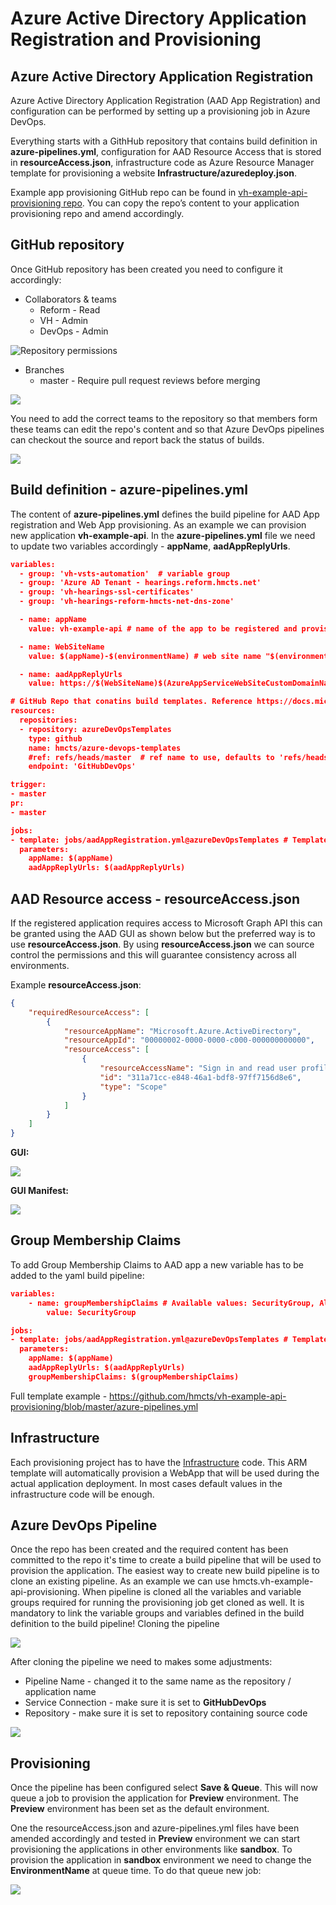 <link href="docs/images/style.css" rel="stylesheet"></link>

# Azure Active Directory Application Registration and Provisioning

## Azure Active Directory Application Registration

Azure Active Directory Application Registration (AAD App Registration) and configuration can be performed by setting up a provisioning job in Azure DevOps.

Everything starts with a GithHub repository that contains build definition in **azure-pipelines.yml**, configuration for AAD Resource Access that is stored in **resourceAccess.json**, infrastructure code as Azure Resource Manager template for provisioning a website **Infrastructure/azuredeploy.json**.

Example app provisioning GitHub repo can be found in [vh-example-api-provisioning repo](https://github.com/hmcts/vh-example-api-provisioning). You can copy the repo’s content to your application provisioning repo and amend accordingly.

## GitHub repository

Once GitHub repository has been created you need to configure it accordingly:

* Collaborators & teams
  * Reform - Read
  * VH - Admin
  * DevOps - Admin

![Repository permissions](docs/images/github_repo_permissions.png#thumbnail)

* Branches
  * master - Require pull request reviews before merging
  
![](docs/images/branch_policy.png#thumbnail)

You need to add the correct teams to the repository so that members form these teams can edit the repo's content and so that Azure DevOps pipelines can checkout the source and report back the status of builds.

![](docs/images/github_PR_reports.png#thumbnail)

## Build definition - azure-pipelines.yml

The content of **azure-pipelines.yml** defines the build pipeline for AAD App registration and Web App provisioning. As an example we can provision new application **vh-example-api**. In the **azure-pipelines.yml** file we need to update two variables accordingly - **appName**, **aadAppReplyUrls**.

```json
variables:
  - group: 'vh-vsts-automation'  # variable group
  - group: 'Azure AD Tenant - hearings.reform.hmcts.net'
  - group: 'vh-hearings-ssl-certificates'
  - group: 'vh-hearings-reform-hmcts-net-dns-zone'

  - name: appName 
    value: vh-example-api # name of the app to be registered and provisioned

  - name: WebSiteName
    value: $(appName)-$(environmentName) # web site name "$(environmentName)" is set during runtime from GUI. 

  - name: aadAppReplyUrls
    value: https://$(WebSiteName)$(AzureAppServiceWebSiteCustomDomainName)/ #CSV list of replay urls

# GitHub Repo that conatins build templates. Reference https://docs.microsoft.com/en-us/azure/devops/pipelines/process/templates?view=vsts#using-other-repositories
resources:
  repositories:
  - repository: azureDevOpsTemplates
    type: github
    name: hmcts/azure-devops-templates
    #ref: refs/heads/master  # ref name to use, defaults to 'refs/heads/master'
    endpoint: 'GitHubDevOps'

trigger:
- master
pr:
- master

jobs:
- template: jobs/aadAppRegistration.yml@azureDevOpsTemplates # Template reference
  parameters:
    appName: $(appName)
    aadAppReplyUrls: $(aadAppReplyUrls)

```

## AAD Resource access - resourceAccess.json

If the registered application requires access to Microsoft Graph API this can be granted using the AAD GUI as shown below but the preferred way is to use **resourceAccess.json**. By using **resourceAccess.json** we can source control the permissions and this will guarantee consistency across all environments.

Example **resourceAccess.json**:

```json
{
    "requiredResourceAccess": [
        {
            "resourceAppName": "Microsoft.Azure.ActiveDirectory",
            "resourceAppId": "00000002-0000-0000-c000-000000000000",
            "resourceAccess": [
                {
                    "resourceAccessName": "Sign in and read user profile",
                    "id": "311a71cc-e848-46a1-bdf8-97ff7156d8e6",
                    "type": "Scope"
                }
            ]
        }
    ]
}
```

**GUI:**

![](docs/images/resourceAccessGUI.png#thumbnail)

**GUI Manifest:**

![](docs/images/resourceAccessManifest.png#thumbnail)

## Group Membership Claims

To add Group Membership Claims to AAD app a new variable has to be added to the yaml build pipeline:

```json
variables:
    - name: groupMembershipClaims # Available values: SecurityGroup, All
        value: SecurityGroup
```

```json
jobs:
- template: jobs/aadAppRegistration.yml@azureDevOpsTemplates # Template reference
  parameters:
    appName: $(appName)
    aadAppReplyUrls: $(aadAppReplyUrls)
    groupMembershipClaims: $(groupMembershipClaims)
```

Full template example - https://github.com/hmcts/vh-example-api-provisioning/blob/master/azure-pipelines.yml

## 

## Infrastructure

Each provisioning project has to have the [Infrastructure](https://github.com/hmcts/vh-example-api-provisioning/tree/master/Infrastructure) code. This ARM template will automatically provision a WebApp that will be used during the actual application deployment. In most cases default values in the infrastructure code will be enough.

## Azure DevOps Pipeline

Once the repo has been created and the required content has been committed to the repo it's time to create a build pipeline that will be used to provision the application. The easiest way to create new build pipeline is to clone an existing pipeline. As an example we can use hmcts.vh-example-api-provisioning. When pipeline is cloned all the variables and variable groups required for running the provisioning job get cloned as well. It is mandatory to link the variable groups and variables defined in the build definition to the build pipeline! 
Cloning the pipeline

![](docs/images/clonePipeline.png#thumbnail)

After cloning the pipeline we need to makes some adjustments:

* Pipeline Name - changed it to the same name as the repository / application name
* Service Connection - make sure it is set to **GitHubDevOps**
* Repository - make sure it is set to repository containing source code

![](docs/images/updateClonedPipeline.png#thumbnail)

## Provisioning

Once the pipeline has been configured select **Save & Queue**. This will now queue a job to provision the application for **Preview** environment. The **Preview** environment has been set as the default environment.

One the resourceAccess.json and azure-pipelines.yml files have been amended accordingly and tested in **Preview** environment we can start provisioning the applications in other environments like **sandbox**. To provision the application in **sandbox** environment we need to change the **EnvironmentName** at queue time. To do that queue new job:

![](docs/images/queueProvisioningJob.png#thumbnail)
